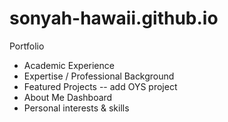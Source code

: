 # sonyah-hawaii.github.io
Portfolio

- Academic Experience
- Expertise / Professional Background
- Featured Projects
-- add OYS project
- About Me Dashboard
- Personal interests & skills